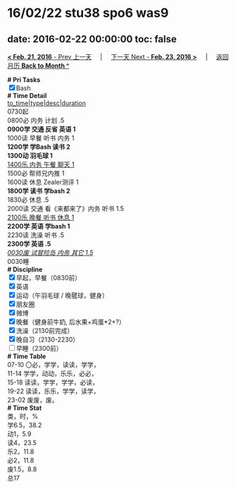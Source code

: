 # 16/02/22 stu38 spo6 was9

date: 2016-02-22 00:00:00
toc: false
---
[**< Feb. 21, 2016** - Prev 上一天](/lifelogs/2016/02/d21.html) &nbsp; &nbsp; | &nbsp; &nbsp; [下一天 Next - **Feb. 23, 2016 >**](/lifelogs/2016/02/d23.html) &nbsp; &nbsp; |  &nbsp; &nbsp; [返回月历 **Back to Month ^**](/lifelogs/2016/02/index.html)
<br/><div><b># Pri Tasks</b></div><div><input checked="true" type="checkbox"/>Bash</div><div><b># Time Detail</b></div><div><u>to_time|type|desc|duration</u></div><div>0730起</div><div>0800必 内务 计划 .5</div><div><b>0900学 交通 反省 英语 1</b></div><div>1000读 早餐 听书 内务 1</div><div><b>1200学 学Bash 读书 2</b></div><div><b>1300动 羽毛球 1</b></div><div><u>1400乐 内务 午餐 聊天 1</u></div><div>1500必 帮师兄内推 1</div><div>1600读 休息 Zealer测评 1</div><div><b>1800学 读书 学bash 2</b></div><div>1830必 休息 .5</div><div>2000读 交通 看《来都来了》内务 听书 1.5</div><div><u>2100乐 晚餐 听书 休息 1</u></div><div><b>2200学 英语 学bash 1</b></div><div>2230读 洗澡 听书 .5</div><div><b>2300学 英语 .5</b></div><div><u><i>0030废 试冒险岛 内务 其它 1.5</i></u></div><div>0030睡</div><div><b># Discipline</b></div><div><input checked="true" type="checkbox"/>早起，早餐（0830前）</div><div><input checked="true" type="checkbox"/>英语</div><div><input checked="true" type="checkbox"/>运动（午羽毛球 / 晚毽球，健身）</div><div><input checked="true" type="checkbox"/>朋友圈</div><div><input checked="true" type="checkbox"/>微博</div><div><input checked="true" type="checkbox"/>晚餐（健身前牛奶, 后水果+鸡蛋*2+?）</div><div><input checked="true" type="checkbox"/>洗澡（2130前完成）</div><div><input checked="true" type="checkbox"/>晚自习（2130-2230）</div><div><input type="checkbox"/>早睡（2300前）</div><div><b># Time Table</b></div><div>07-10 〇必，学学，读读，学学，</div><div>11-14 学学，动动，乐乐，必必，</div><div>15-18 读读，学学，学学，必读，</div><div>19-22 读读，乐乐，学学，读学，</div><div>23-02 废废，废。</div><div><b># Time Stat</b></div><div>类，时，%</div><div>学6.5，38.2</div><div>动1，5.9</div><div>读4，23.5</div><div>乐2，11.8</div><div>必2，11.8</div><div>废1.5，8.8</div><div>总17</div>
